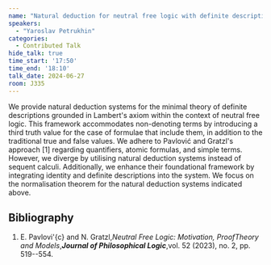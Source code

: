 ```yaml
---
name: "Natural deduction for neutral free logic with definite descriptions"
speakers:
  - "Yaroslav Petrukhin"
categories:
  - Contributed Talk
hide_talk: true
time_start: '17:50'
time_end: '18:10'
talk_date: 2024-06-27
room: J335
---
```






We provide natural deduction systems for the minimal theory of definite descriptions grounded in Lambert's axiom within the context of neutral free logic. This framework accommodates non-denoting terms by introducing a third truth value for the case of formulae that include them, in addition to the traditional true and false values. We adhere to Pavlović and Gratzl's approach [1] regarding quantifiers, atomic formulas, and simple terms. However, we diverge by utilising natural deduction systems instead of sequent calculi. Additionally, we enhance their foundational framework by integrating identity and definite descriptions into the system. We focus on the  normalisation theorem for the natural deduction systems indicated above.
## Bibliography
1. E. Pavlovi'{c} and N. Gratzl,_Neutral Free Logic: Motivation, ProofTheory and Models_,**_Journal of Philosophical Logic_**,vol. 52 (2023), no. 2, pp. 519--554.






